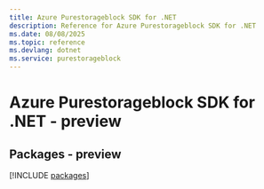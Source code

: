 ```yaml
---
title: Azure Purestorageblock SDK for .NET
description: Reference for Azure Purestorageblock SDK for .NET
ms.date: 08/08/2025
ms.topic: reference
ms.devlang: dotnet
ms.service: purestorageblock
---
```

# Azure Purestorageblock SDK for .NET - preview
## Packages - preview
[!INCLUDE [packages](purestorageblock-index.md)]